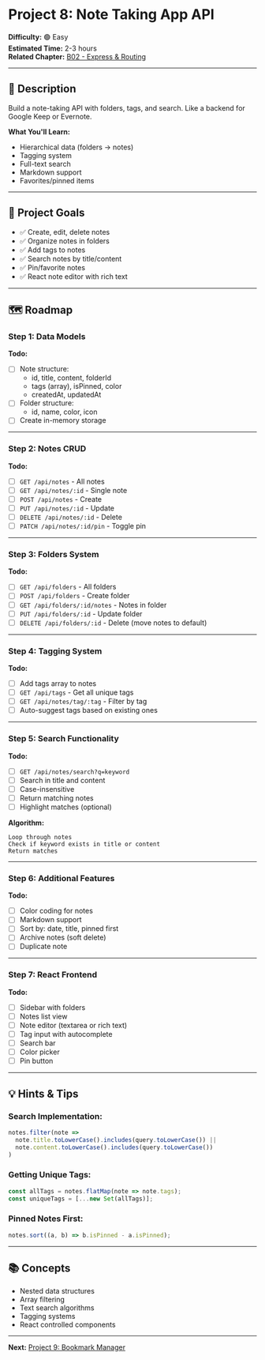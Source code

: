 # Project 8: Note Taking App API

**Difficulty:** 🟢 Easy  
**Estimated Time:** 2-3 hours  
**Related Chapter:** [B02 - Express & Routing](../chapters/B02_EXPRESS_AND_ROUTING.md)

---

## 📝 Description

Build a note-taking API with folders, tags, and search. Like a backend for Google Keep or Evernote.

**What You'll Learn:**
- Hierarchical data (folders → notes)
- Tagging system
- Full-text search
- Markdown support
- Favorites/pinned items

---

## 🎯 Project Goals

- ✅ Create, edit, delete notes
- ✅ Organize notes in folders
- ✅ Add tags to notes
- ✅ Search notes by title/content
- ✅ Pin/favorite notes
- ✅ React note editor with rich text

---

## 🗺️ Roadmap

### Step 1: Data Models
**Todo:**
- [ ] Note structure:
  - id, title, content, folderId
  - tags (array), isPinned, color
  - createdAt, updatedAt
- [ ] Folder structure:
  - id, name, color, icon
- [ ] Create in-memory storage

---

### Step 2: Notes CRUD
**Todo:**
- [ ] `GET /api/notes` - All notes
- [ ] `GET /api/notes/:id` - Single note
- [ ] `POST /api/notes` - Create
- [ ] `PUT /api/notes/:id` - Update
- [ ] `DELETE /api/notes/:id` - Delete
- [ ] `PATCH /api/notes/:id/pin` - Toggle pin

---

### Step 3: Folders System
**Todo:**
- [ ] `GET /api/folders` - All folders
- [ ] `POST /api/folders` - Create folder
- [ ] `GET /api/folders/:id/notes` - Notes in folder
- [ ] `PUT /api/folders/:id` - Update folder
- [ ] `DELETE /api/folders/:id` - Delete (move notes to default)

---

### Step 4: Tagging System
**Todo:**
- [ ] Add tags array to notes
- [ ] `GET /api/tags` - Get all unique tags
- [ ] `GET /api/notes/tag/:tag` - Filter by tag
- [ ] Auto-suggest tags based on existing ones

---

### Step 5: Search Functionality
**Todo:**
- [ ] `GET /api/notes/search?q=keyword`
- [ ] Search in title and content
- [ ] Case-insensitive
- [ ] Return matching notes
- [ ] Highlight matches (optional)

**Algorithm:**
```
Loop through notes
Check if keyword exists in title or content
Return matches
```

---

### Step 6: Additional Features
**Todo:**
- [ ] Color coding for notes
- [ ] Markdown support
- [ ] Sort by: date, title, pinned first
- [ ] Archive notes (soft delete)
- [ ] Duplicate note

---

### Step 7: React Frontend
**Todo:**
- [ ] Sidebar with folders
- [ ] Notes list view
- [ ] Note editor (textarea or rich text)
- [ ] Tag input with autocomplete
- [ ] Search bar
- [ ] Color picker
- [ ] Pin button

---

## 💡 Hints & Tips

### Search Implementation:
```javascript
notes.filter(note => 
  note.title.toLowerCase().includes(query.toLowerCase()) ||
  note.content.toLowerCase().includes(query.toLowerCase())
)
```

### Getting Unique Tags:
```javascript
const allTags = notes.flatMap(note => note.tags);
const uniqueTags = [...new Set(allTags)];
```

### Pinned Notes First:
```javascript
notes.sort((a, b) => b.isPinned - a.isPinned);
```

---

## 📚 Concepts

- Nested data structures
- Array filtering
- Text search algorithms
- Tagging systems
- React controlled components

---

**Next:** [Project 9: Bookmark Manager](09-bookmark-manager.md)

